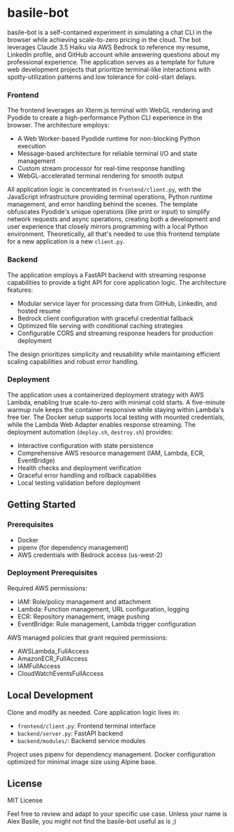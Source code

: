 # basile-bot

basile-bot is a self-contained experiment in simulating a chat CLI in the browser while achieving scale-to-zero pricing in the cloud. The bot leverages Claude 3.5 Haiku via AWS Bedrock to reference my resume, LinkedIn profile, and GitHub account while answering questions about my professional experience. The application serves as a template for future web development projects that prioritize terminal-like interactions with spotty-utilization patterns and low tolerance for cold-start delays.

### Frontend

The frontend leverages an Xterm.js terminal with WebGL rendering and Pyodide to create a high-performance Python CLI experience in the browser. The architecture employs:

- A Web Worker-based Pyodide runtime for non-blocking Python execution
- Message-based architecture for reliable terminal I/O and state management
- Custom stream processor for real-time response handling
- WebGL-accelerated terminal rendering for smooth output

All application logic is concentrated in `frontend/client.py`, with the JavaScript infrastructure providing terminal operations, Python runtime management, and error handling behind the scenes. The template obfuscates Pyodide's unique operations (like print or input) to simplify network requests and async operations, creating both a development and user experience that closely mirrors programming with a local Python environment. Theoretically, all that's needed to use this frontend template for a new application is a new `client.py`.

### Backend

The application employs a FastAPI backend with streaming response capabilities to provide a tight API for core application logic. The architecture features:

- Modular service layer for processing data from GitHub, LinkedIn, and hosted resume
- Bedrock client configuration with graceful credential fallback
- Optimized file serving with conditional caching strategies
- Configurable CORS and streaming response headers for production deployment

The design prioritizes simplicity and reusability while maintaining efficient scaling capabilities and robust error handling.

### Deployment

The application uses a containerized deployment strategy with AWS Lambda, enabling true scale-to-zero with minimal cold starts. A five-minute warmup rule keeps the container responsive while staying within Lambda's free tier. The Docker setup supports local testing with mounted credentials, while the Lambda Web Adapter enables response streaming. The deployment automation (`deploy.sh`, `destroy.sh`) provides:

- Interactive configuration with state persistence
- Comprehensive AWS resource management (IAM, Lambda, ECR, EventBridge)
- Health checks and deployment verification
- Graceful error handling and rollback capabilities
- Local testing validation before deployment

## Getting Started

### Prerequisites

- Docker
- pipenv (for dependency management)
- AWS credentials with Bedrock access (us-west-2)

### Deployment Prerequisites

Required AWS permissions:

- IAM: Role/policy management and attachment
- Lambda: Function management, URL configuration, logging
- ECR: Repository management, image pushing
- EventBridge: Rule management, Lambda trigger configuration

AWS managed policies that grant required permissions:

- AWSLambda_FullAccess
- AmazonECR_FullAccess
- IAMFullAccess
- CloudWatchEventsFullAccess

## Local Development

Clone and modify as needed. Core application logic lives in:

- `frontend/client.py`: Frontend terminal interface
- `backend/server.py`: FastAPI backend
- `backend/modules/`: Backend service modules

Project uses pipenv for dependency management. Docker configuration optimized for minimal image size using Alpine base.

## License

MIT License

Feel free to review and adapt to your specific use case. Unless your name is Alex Basile, you might not find the basile-bot useful as is ;) 